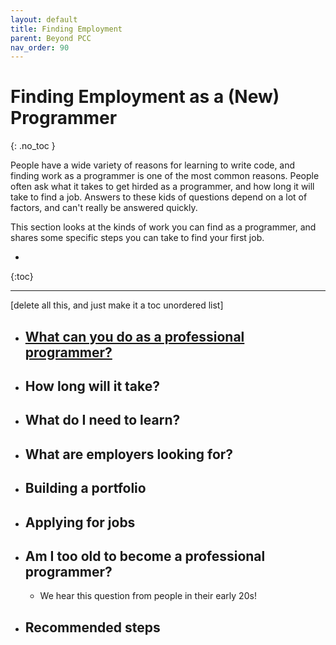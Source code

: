```yaml
---
layout: default
title: Finding Employment
parent: Beyond PCC
nav_order: 90
---
```


# Finding Employment as a (New) Programmer
{: .no_toc }

People have a wide variety of reasons for learning to write code, and finding work as a programmer is one of the most common reasons. People often ask what it takes to get hirded as a programmer, and how long it will take to find a job. Answers to these kids of questions depend on a lot of factors, and can't really be answered quickly.

This section looks at the kinds of work you can find as a programmer, and shares some specific steps you can take to find your first job.

* 
{:toc}

---

[delete all this, and just make it a toc unordered list]

- ## [What can you do as a professional programmer?](../finding_employment/focus_areas/)

- ## How long will it take?

- ## What do I need to learn?

- ## What are employers looking for?

- ## Building a portfolio

- ## Applying for jobs

- ## Am I too old to become a professional programmer?
  - We hear this question from people in their early 20s!

- ## Recommended steps

